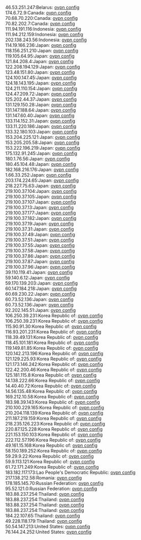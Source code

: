 46.53.251.247:Belarus: [ovpn config](vpn/46_53_251_247.ovpn)  
174.6.72.9:Canada: [ovpn config](vpn/174_6_72_9.ovpn)  
70.68.70.220:Canada: [ovpn config](vpn/70_68_70_220.ovpn)  
70.82.202.7:Canada: [ovpn config](vpn/70_82_202_7.ovpn)  
111.94.191.116:Indonesia: [ovpn config](vpn/111_94_191_116.ovpn)  
111.94.212.159:Indonesia: [ovpn config](vpn/111_94_212_159.ovpn)  
202.138.243.56:Indonesia: [ovpn config](vpn/202_138_243_56.ovpn)  
114.19.166.236:Japan: [ovpn config](vpn/114_19_166_236.ovpn)  
118.156.251.210:Japan: [ovpn config](vpn/118_156_251_210.ovpn)  
119.105.64.95:Japan: [ovpn config](vpn/119_105_64_95.ovpn)  
121.84.208.4:Japan: [ovpn config](vpn/121_84_208_4.ovpn)  
122.208.194.129:Japan: [ovpn config](vpn/122_208_194_129.ovpn)  
123.48.151.80:Japan: [ovpn config](vpn/123_48_151_80.ovpn)  
124.100.147.45:Japan: [ovpn config](vpn/124_100_147_45.ovpn)  
124.18.143.195:Japan: [ovpn config](vpn/124_18_143_195.ovpn)  
124.211.110.154:Japan: [ovpn config](vpn/124_211_110_154.ovpn)  
124.47.209.72:Japan: [ovpn config](vpn/124_47_209_72.ovpn)  
125.202.44.37:Japan: [ovpn config](vpn/125_202_44_37.ovpn)  
131.129.150.28:Japan: [ovpn config](vpn/131_129_150_28.ovpn)  
131.147.188.64:Japan: [ovpn config](vpn/131_147_188_64.ovpn)  
131.147.60.40:Japan: [ovpn config](vpn/131_147_60_40.ovpn)  
133.114.152.31:Japan: [ovpn config](vpn/133_114_152_31.ovpn)  
133.11.220.186:Japan: [ovpn config](vpn/133_11_220_186.ovpn)  
133.32.180.103:Japan: [ovpn config](vpn/133_32_180_103.ovpn)  
153.204.225.121:Japan: [ovpn config](vpn/153_204_225_121.ovpn)  
153.205.205.58:Japan: [ovpn config](vpn/153_205_205_58.ovpn)  
153.222.196.219:Japan: [ovpn config](vpn/153_222_196_219.ovpn)  
175.132.91.245:Japan: [ovpn config](vpn/175_132_91_245.ovpn)  
180.1.76.56:Japan: [ovpn config](vpn/180_1_76_56.ovpn)  
180.45.104.48:Japan: [ovpn config](vpn/180_45_104_48.ovpn)  
182.168.216.176:Japan: [ovpn config](vpn/182_168_216_176.ovpn)  
1.66.33.252:Japan: [ovpn config](vpn/1_66_33_252.ovpn)  
203.174.224.65:Japan: [ovpn config](vpn/203_174_224_65.ovpn)  
218.227.75.63:Japan: [ovpn config](vpn/218_227_75_63.ovpn)  
219.100.37.104:Japan: [ovpn config](vpn/219_100_37_104.ovpn)  
219.100.37.105:Japan: [ovpn config](vpn/219_100_37_105.ovpn)  
219.100.37.107:Japan: [ovpn config](vpn/219_100_37_107.ovpn)  
219.100.37.13:Japan: [ovpn config](vpn/219_100_37_13.ovpn)  
219.100.37.177:Japan: [ovpn config](vpn/219_100_37_177.ovpn)  
219.100.37.182:Japan: [ovpn config](vpn/219_100_37_182.ovpn)  
219.100.37.19:Japan: [ovpn config](vpn/219_100_37_19.ovpn)  
219.100.37.31:Japan: [ovpn config](vpn/219_100_37_31.ovpn)  
219.100.37.49:Japan: [ovpn config](vpn/219_100_37_49.ovpn)  
219.100.37.51:Japan: [ovpn config](vpn/219_100_37_51.ovpn)  
219.100.37.55:Japan: [ovpn config](vpn/219_100_37_55.ovpn)  
219.100.37.58:Japan: [ovpn config](vpn/219_100_37_58.ovpn)  
219.100.37.86:Japan: [ovpn config](vpn/219_100_37_86.ovpn)  
219.100.37.87:Japan: [ovpn config](vpn/219_100_37_87.ovpn)  
219.100.37.96:Japan: [ovpn config](vpn/219_100_37_96.ovpn)  
39.110.119.41:Japan: [ovpn config](vpn/39_110_119_41.ovpn)  
59.140.6.12:Japan: [ovpn config](vpn/59_140_6_12.ovpn)  
59.170.139.203:Japan: [ovpn config](vpn/59_170_139_203.ovpn)  
60.147.184.218:Japan: [ovpn config](vpn/60_147_184_218.ovpn)  
60.69.230.22:Japan: [ovpn config](vpn/60_69_230_22.ovpn)  
60.73.52.136:Japan: [ovpn config](vpn/60_73_52_136.ovpn)  
60.73.52.136:Japan: [ovpn config](vpn/60_73_52_136.ovpn)  
92.202.145.51:Japan: [ovpn config](vpn/92_202_145_51.ovpn)  
106.250.39.231:Korea Republic of: [ovpn config](vpn/106_250_39_231.ovpn)  
106.250.39.231:Korea Republic of: [ovpn config](vpn/106_250_39_231.ovpn)  
115.90.91.30:Korea Republic of: [ovpn config](vpn/115_90_91_30.ovpn)  
116.93.201.231:Korea Republic of: [ovpn config](vpn/116_93_201_231.ovpn)  
118.39.49.131:Korea Republic of: [ovpn config](vpn/118_39_49_131.ovpn)  
118.45.101.181:Korea Republic of: [ovpn config](vpn/118_45_101_181.ovpn)  
119.149.81.85:Korea Republic of: [ovpn config](vpn/119_149_81_85.ovpn)  
120.142.213.196:Korea Republic of: [ovpn config](vpn/120_142_213_196.ovpn)  
121.129.225.93:Korea Republic of: [ovpn config](vpn/121_129_225_93.ovpn)  
121.173.146.242:Korea Republic of: [ovpn config](vpn/121_173_146_242.ovpn)  
122.42.200.46:Korea Republic of: [ovpn config](vpn/122_42_200_46.ovpn)  
125.181.115.8:Korea Republic of: [ovpn config](vpn/125_181_115_8.ovpn)  
14.138.222.66:Korea Republic of: [ovpn config](vpn/14_138_222_66.ovpn)  
14.40.40.72:Korea Republic of: [ovpn config](vpn/14_40_40_72.ovpn)  
14.56.135.48:Korea Republic of: [ovpn config](vpn/14_56_135_48.ovpn)  
169.212.10.58:Korea Republic of: [ovpn config](vpn/169_212_10_58.ovpn)  
183.98.39.143:Korea Republic of: [ovpn config](vpn/183_98_39_143.ovpn)  
210.100.229.165:Korea Republic of: [ovpn config](vpn/210_100_229_165.ovpn)  
210.204.118.139:Korea Republic of: [ovpn config](vpn/210_204_118_139.ovpn)  
211.187.219.159:Korea Republic of: [ovpn config](vpn/211_187_219_159.ovpn)  
218.235.126.223:Korea Republic of: [ovpn config](vpn/218_235_126_223.ovpn)  
220.87.125.228:Korea Republic of: [ovpn config](vpn/220_87_125_228.ovpn)  
221.153.150.103:Korea Republic of: [ovpn config](vpn/221_153_150_103.ovpn)  
222.112.57.196:Korea Republic of: [ovpn config](vpn/222_112_57_196.ovpn)  
49.161.15.168:Korea Republic of: [ovpn config](vpn/49_161_15_168.ovpn)  
58.150.189.252:Korea Republic of: [ovpn config](vpn/58_150_189_252.ovpn)  
59.29.9.22:Korea Republic of: [ovpn config](vpn/59_29_9_22.ovpn)  
59.9.113.121:Korea Republic of: [ovpn config](vpn/59_9_113_121.ovpn)  
61.72.171.249:Korea Republic of: [ovpn config](vpn/61_72_171_249.ovpn)  
183.182.117.173:Lao People's Democratic Republic: [ovpn config](vpn/183_182_117_173.ovpn)  
217.138.212.58:Romania: [ovpn config](vpn/217_138_212_58.ovpn)  
178.185.145.70:Russian Federation: [ovpn config](vpn/178_185_145_70.ovpn)  
95.52.121.0:Russian Federation: [ovpn config](vpn/95_52_121_0.ovpn)  
183.88.237.254:Thailand: [ovpn config](vpn/183_88_237_254.ovpn)  
183.88.237.254:Thailand: [ovpn config](vpn/183_88_237_254.ovpn)  
183.88.237.254:Thailand: [ovpn config](vpn/183_88_237_254.ovpn)  
183.88.237.254:Thailand: [ovpn config](vpn/183_88_237_254.ovpn)  
184.22.107.65:Thailand: [ovpn config](vpn/184_22_107_65.ovpn)  
49.228.118.179:Thailand: [ovpn config](vpn/49_228_118_179.ovpn)  
50.54.147.213:United States: [ovpn config](vpn/50_54_147_213.ovpn)  
76.144.24.252:United States: [ovpn config](vpn/76_144_24_252.ovpn)  
